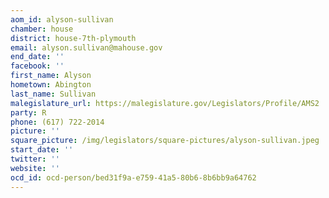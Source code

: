 ```yaml
---
aom_id: alyson-sullivan
chamber: house
district: house-7th-plymouth
email: alyson.sullivan@mahouse.gov
end_date: ''
facebook: ''
first_name: Alyson
hometown: Abington
last_name: Sullivan
malegislature_url: https://malegislature.gov/Legislators/Profile/AMS2
party: R
phone: (617) 722-2014
picture: ''
square_picture: /img/legislators/square-pictures/alyson-sullivan.jpeg
start_date: ''
twitter: ''
website: ''
ocd_id: ocd-person/bed31f9a-e759-41a5-80b6-8b6bb9a64762
---
```

